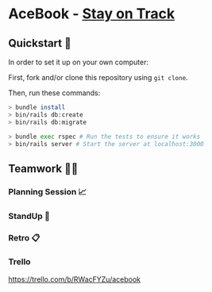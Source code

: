 # AceBook - [Stay on Track](http://stay-on-track.herokuapp.com/) 


## Quickstart :runner:

In order to set it up on your own computer:

First, fork and/or clone this repository using ```git clone```.

Then, run these commands:

```bash
> bundle install
> bin/rails db:create
> bin/rails db:migrate

> bundle exec rspec # Run the tests to ensure it works
> bin/rails server # Start the server at localhost:3000
```

## Teamwork :clap::wave:
### Planning Session :chart_with_upwards_trend:
### StandUp :mega:
### Retro :clipboard:
### Trello 
https://trello.com/b/RWacFYZu/acebook
